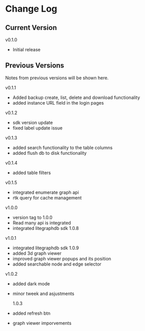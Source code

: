 # Change Log

## Current Version

v0.1.0

- Initial release

## Previous Versions

Notes from previous versions will be shown here.

v0.1.1

- Added backup create, list, delete and download functionality
- added instance URL field in the login pages

v0.1.2

- sdk version update
- fixed label update issue

v0.1.3

- added search functionality to the table columns
- added flush db to disk functionality

v0.1.4

- added table filters

v0.1.5

- integrated enumerate graph api
- rtk query for cache management

v1.0.0

- version tag to 1.0.0
- Read many api is integrated
- integrated litegraphdb sdk 1.0.8

v1.0.1

- integrated litegraphdb sdk 1.0.9
- added 3d graph viewer
- improved graph viewer popups and its position
- added searchable node and edge selector

v1.0.2

- added dark mode
- minor tweek and asjustments

  1.0.3

- added refresh btn
- graph viewer imporvements
